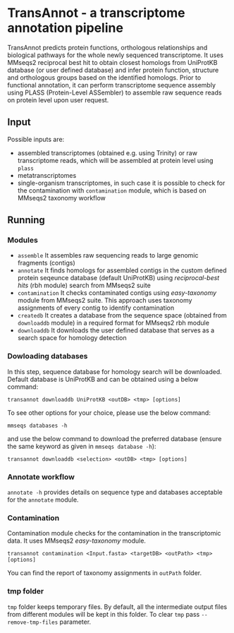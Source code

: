# TransAnnot - a transcriptome annotation pipeline
TransAnnot predicts protein functions, orthologous relationships and biological pathways for the whole newly sequenced transcriptome.
It uses MMseqs2 reciprocal best hit to obtain closest homologs from UniProtKB database (or user defined database) and infer protein function, structure and orthologous groups based on the identified homologs.
Prior to functional annotation, it can perform transcriptome sequence assembly using PLASS (Protein-Level ASSembler) to assemble raw sequence reads on protein level upon user request.

## Input
Possible inputs are:

* assembled transcriptomes (obtained e.g. using Trinity) or raw transcriptome reads, which will be assembled at protein level using `plass`
* metatranscriptomes
* single-organism transcriptomes, in such case it is possible to check for the contamination with `contamination` module, which is based on MMseqs2 taxonomy workflow

## Running

### Modules

* `assemble`            It assembles raw sequencing reads to large genomic fragments (contigs)
* `annotate`            It finds homologs for assembled contigs in the custom defined protein seqeunce database (default UniProtKB) using _reciprocal-best hits_ (rbh module) search from MMseqs2 suite
* `contamination`       It checks contaminated contigs using _easy-taxonomy_ module from MMseqs2 suite. This approach uses taxonomy assignments of every contig to identify contamination
* `createdb`            It creates a database from the sequence space (obtained from `downloaddb` module) in a required format for MMseqs2 rbh module
* `downloaddb`          It downloads the user defined database that serves as a search space for homology detection

### Dowloading databases

In this step, sequence database for homology search will be downloaded.
Default database is UniProtKB and can be obtained using a below command:

    transannot downloaddb UniProtKB <outDB> <tmp> [options]
    
To see other options for your choice, please use the below command:

    mmseqs databases -h

and use the below command to download the preferred database (ensure the same keyword as given in `mmseqs database -h`):

    transannot downloaddb <selection> <outDB> <tmp> [options]

### Annotate workflow

`annotate -h` provides details on sequence type and databases acceptable for the `annotate` module. 

### Contamination

Contamination module checks for the contamination in the transcriptomic data. It uses MMseqs2 _easy-taxonomy_ module.

    transannot contamination <Input.fasta> <targetDB> <outPath> <tmp> [options]
 
You can find the report of taxonomy assignments in `outPath` folder.

### tmp folder

`tmp` folder keeps temporary files. By default, all the intermediate output files from different modules will be kept in this folder. To clear `tmp` pass `--remove-tmp-files` parameter.
